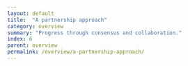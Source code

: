 ```yaml
---
layout: default
title:  "A partnership approach"
category: overview
summary: "Progress through consensus and collaboration."
index: 6
parent: overview
permalink: /overview/a-partnership-approach/
---
```

